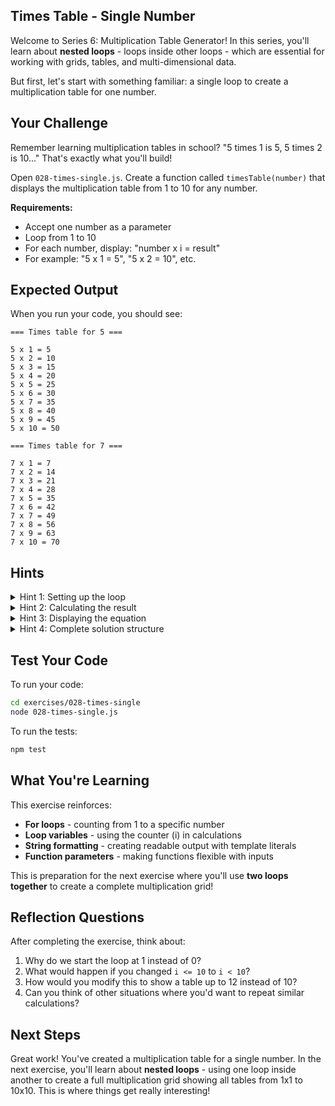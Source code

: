 ## Times Table - Single Number

Welcome to Series 6: Multiplication Table Generator! In this series, you'll learn about **nested loops** - loops inside other loops - which are essential for working with grids, tables, and multi-dimensional data.

But first, let's start with something familiar: a single loop to create a multiplication table for one number.

## Your Challenge

Remember learning multiplication tables in school? "5 times 1 is 5, 5 times 2 is 10..." That's exactly what you'll build!

Open `028-times-single.js`. Create a function called `timesTable(number)` that displays the multiplication table from 1 to 10 for any number.

**Requirements:**
- Accept one number as a parameter
- Loop from 1 to 10
- For each number, display: "number x i = result"
- For example: "5 x 1 = 5", "5 x 2 = 10", etc.

## Expected Output

When you run your code, you should see:

```
=== Times table for 5 ===

5 x 1 = 5
5 x 2 = 10
5 x 3 = 15
5 x 4 = 20
5 x 5 = 25
5 x 6 = 30
5 x 7 = 35
5 x 8 = 40
5 x 9 = 45
5 x 10 = 50

=== Times table for 7 ===

7 x 1 = 7
7 x 2 = 14
7 x 3 = 21
7 x 4 = 28
7 x 5 = 35
7 x 6 = 42
7 x 7 = 49
7 x 8 = 56
7 x 9 = 63
7 x 10 = 70
```

## Hints

<details>
<summary>Hint 1: Setting up the loop</summary>

You need a loop that counts from 1 to 10:

```javascript
for (let i = 1; i <= 10; i++) {
  // This runs 10 times, with i being 1, then 2, then 3... up to 10
}
```

Notice we start at 1 (not 0) because multiplication tables typically start with "times 1".

</details>

<details>
<summary>Hint 2: Calculating the result</summary>

Inside the loop, multiply the input number by the loop counter:

```javascript
for (let i = 1; i <= 10; i++) {
  let result = number * i;
  // Now you have the answer for "number times i"
}
```

</details>

<details>
<summary>Hint 3: Displaying the equation</summary>

Use template literals to format the output nicely:

```javascript
console.log(`${number} x ${i} = ${result}`);
```

This creates a string like "5 x 3 = 15".

</details>

<details>
<summary>Hint 4: Complete solution structure</summary>

```javascript
export function timesTable(number) {
  for (let i = 1; i <= 10; i++) {
    let result = number * i;
    console.log(`${number} x ${i} = ${result}`);
  }
}
```

That's it! A simple loop that runs 10 times, calculating and displaying each multiplication.

</details>

## Test Your Code

To run your code:
```bash
cd exercises/028-times-single
node 028-times-single.js
```

To run the tests:
```bash
npm test
```

## What You're Learning

This exercise reinforces:
- **For loops** - counting from 1 to a specific number
- **Loop variables** - using the counter (i) in calculations
- **String formatting** - creating readable output with template literals
- **Function parameters** - making functions flexible with inputs

This is preparation for the next exercise where you'll use **two loops together** to create a complete multiplication grid!

## Reflection Questions

After completing the exercise, think about:
1. Why do we start the loop at 1 instead of 0?
2. What would happen if you changed `i <= 10` to `i < 10`?
3. How would you modify this to show a table up to 12 instead of 10?
4. Can you think of other situations where you'd want to repeat similar calculations?

## Next Steps

Great work! You've created a multiplication table for a single number. In the next exercise, you'll learn about **nested loops** - using one loop inside another to create a full multiplication grid showing all tables from 1x1 to 10x10. This is where things get really interesting!